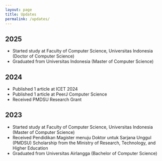 ```yaml
---
layout: page
title: Updates
permalink: /updates/
---
```


## 2025
- Started study at Faculty of Computer Science, Universitas Indonesia (Doctor of Computer Science)
- Graduated from Universitas Indonesia (Master of Computer Science)

## 2024
- Published 1 article at ICET 2024
- Published 1 article at PeerJ Computer Science
- Received PMDSU Research Grant

## 2023
- Started study at Faculty of Computer Science, Universitas Indonesia (Master of Computer Science)
- Received Pendidikan Magister menuju Doktor untuk Sarjana Unggul (PMDSU) Scholarship from the Ministry of Research, Technology, and Higher Education 
- Graduated from Universitas Airlangga (Bachelor of Computer Science)



